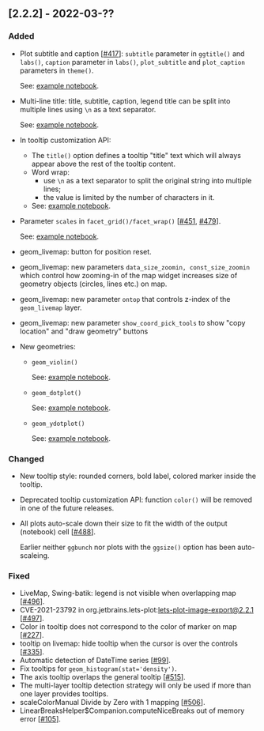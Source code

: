 ## [2.2.2] - 2022-03-??

### Added

- Plot subtitle and caption   [[#417](https://github.com/JetBrains/lets-plot/issues/417)]: 
  `subtitle` parameter in `ggtitle()` and `labs()`, 
  `caption` parameter in `labs()`, 
  `plot_subtitle` and `plot_caption` parameters in `theme()`. 

  See: [example notebook](https://nbviewer.jupyter.org/github/JetBrains/lets-plot/blob/master/docs/f-22a/notebooks/title_subtitle_caption.ipynb).

- Multi-line title: title, subtitle, caption, legend title can be split into multiple lines using `\n` as a text separator.
    
  See: [example notebook](https://nbviewer.jupyter.org/github/JetBrains/lets-plot/blob/master/docs/f-22a/notebooks/title_subtitle_caption.ipynb).

- In tooltip customization API:
  - The `title()` option defines a tooltip "title" text which will always appear above the rest of the tooltip content.
  - Word wrap:
      - use `\n` as a text separator to split the original string into multiple lines;
      - the value is limited by the number of characters in it.
  - See: [example notebook](https://nbviewer.jupyter.org/github/JetBrains/lets-plot/blob/master/docs/f-22a/notebooks/tooltip_title.ipynb).

- Parameter `scales` in `facet_grid()/facet_wrap()` [[#451](https://github.com/JetBrains/lets-plot/issues/451), 
[#479](https://github.com/JetBrains/lets-plot/issues/479)].

  See: [example notebook](https://nbviewer.jupyter.org/github/JetBrains/lets-plot/blob/master/docs/f-22a/notebooks/facets_free_scales.ipynb).

- geom_livemap: button for position reset.
- geom_livemap: new parameters `data_size_zoomin, const_size_zoomin` which control how zooming-in of the map widget increases size of geometry objects (circles, lines etc.) on map.
- geom_livemap: new parameter `ontop` that controls z-index of the `geom_livemap` layer.
- geom_livemap: new parameter `show_coord_pick_tools` to show "copy location" and "draw geometry" buttons

- New geometries:
  - `geom_violin()`

    See: [example notebook](https://nbviewer.jupyter.org/github/JetBrains/lets-plot/blob/master/docs/f-21a/notebooks/geom_violin.ipynb).

  - `geom_dotplot()`

    See: [example notebook](https://nbviewer.jupyter.org/github/JetBrains/lets-plot/blob/master/docs/f-22a/notebooks/geom_dotplot.ipynb).

  - `geom_ydotplot()`

      See: [example notebook](https://nbviewer.jupyter.org/github/JetBrains/lets-plot/blob/master/docs/f-22a/notebooks/geom_ydotplot.ipynb).

### Changed

- New tooltip style: rounded corners, bold label, colored marker inside the tooltip.
- Deprecated tooltip customization API:
  function `color()` will be removed in one of the future releases.
- All plots auto-scale down their size to fit the width of the output (notebook) cell [[#488](https://github.com/JetBrains/lets-plot/issues/488)].

  Earlier neither `ggbunch` nor plots with the `ggsize()` option has been auto-scaleing.

### Fixed

- LiveMap, Swing-batik: legend is not visible when overlapping map [[#496](https://github.com/JetBrains/lets-plot/issues/496)].
- CVE-2021-23792 in org.jetbrains.lets-plot:lets-plot-image-export@2.2.1 [[#497](https://github.com/JetBrains/lets-plot/issues/497)].
- Color in tooltip does not correspond to the color of marker on map [[#227](https://github.com/JetBrains/lets-plot/issues/227)].
- tooltip on livemap: hide tooltip when the cursor is over the controls [[#335](https://github.com/JetBrains/lets-plot/issues/335)].
- Automatic detection of DateTime series [[#99](https://github.com/JetBrains/lets-plot-kotlin/issues/99)].
- Fix tooltips for `geom_histogram(stat='density')`.
- The axis tooltip overlaps the general tooltip [[#515](https://github.com/JetBrains/lets-plot/issues/515)].
- The multi-layer tooltip detection strategy will only be used if more than one layer provides tooltips.
- scaleColorManual Divide by Zero with 1 mapping [[#506](https://github.com/JetBrains/lets-plot/issues/506)].
- LinearBreaksHelper$Companion.computeNiceBreaks out of memory error [[#105](https://github.com/JetBrains/lets-plot-kotlin/issues/105)].